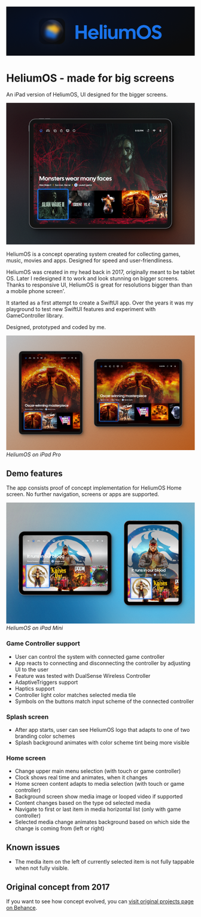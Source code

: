![HeliumOS logo](Images/HeliumOS-Logo.png)

# HeliumOS - made for big screens
An iPad version of HeliumOS, UI designed for the bigger screens.

![HeliumOS Home screen](Images/HeliumOS-Home.png)

HeliumOS is a concept operating system created for collecting games, music, movies and apps. Designed for speed and user-friendliness. 

HeliumOS was created in my head back in 2017, originally meant to be tablet OS. Later I redesigned it to work and look stunning on bigger screens. Thanks to responsive UI, HeliumOS is great for resolutions bigger than than a mobile phone screen'.

It started as a first attempt to create a SwiftUI app. Over the years it was my playground to test new SwiftUI features and experiment with GameController library.

Designed, prototyped and coded by me.

![HeliumOS on iPad Pro](Images/HeliumOS-iPadPro.png "iPad Pro")
_HeliumOS on iPad Pro_

## Demo features
The app consists proof of concept implementation for HeliumOS Home screen. No further navigation, screens or apps are supported.

![HeliumOS on iPad Mini](Images/HeliumOS-iPadMini.png "iPad Mini")
_HeliumOS on iPad Mini_

### Game Controller support
- User can control the system with connected game controller
- App reacts to connecting and disconnecting the controller by adjusting UI to the user
- Feature was tested with DualSense Wireless Controller
- AdaptiveTriggers support
- Haptics support
- Controller light color matches selected media tile
- Symbols on the buttons match input scheme of the connected controller

### Splash screen
- After app starts, user can see HeliumOS logo that adapts to one of two branding color schemes
- Splash background animates with color scheme tint being more visible

### Home screen
- Change upper main menu selection (with touch or game controller)
- Clock shows real time and animates, when it changes
- Home screen content adapts to media selection (with touch or game controller)
- Background screen show media image or looped video if supported
- Content changes based on the type od selected media
- Navigate to first or last item in media horizontal list (only with game controller)
- Selected media change animates background based on which side the change is coming from (left or right)

## Known issues
- The media item on the left of currently selected item is not fully tappable when not fully visible.

## Original concept from 2017
If you want to see how concept evolved, you can [visit original projects page on Behance](https://www.behance.net/gallery/48880999/Helium-OS-designed-for-future "Project on Behance").

